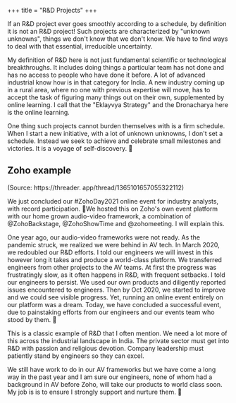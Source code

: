+++
title = "R&D Projects"
+++

If an R&D project ever goes smoothly according to a schedule, by definition it is not an R&D project! Such projects are characterized by "unknown unknowns", things we don't know that we don't know.  We have to find ways to deal with that essential, irreducible uncertainty. 

My definition of R&D here is not just fundamental scientific or technological breakthroughs.  It includes doing things a particular team has not done and has no access to people who have done it before.  A lot of advanced industrial know how is in that category for India.  A new industry coming up in a rural area, where no one with previous expertise will move, has to accept the task of figuring many things out on their own, supplemented by online learning.  I call that the "Eklayvya Strategy" and the Dronacharya here is the online learning. 

One thing such projects cannot burden themselves with is a firm schedule.  When I start a new initiative, with a lot of unknown unknowns, I don't set a schedule.  Instead we seek to achieve and celebrate small milestones and victories.  It is a voyage of self-discovery.  🙏


## Zoho example
(Source: https://threader. app/thread/1365101657055322112)

We just concluded our #ZohoDay2021 online event for industry analysts, with record participation. 🙏We hosted this on Zoho's own event platform with our home grown audio-video framework, a combination of @ZohoBackstage, @ZohoShowTime and @zohomeeting. I will explain this. 

One year ago, our audio-video frameworks were not ready.  As the pandemic struck, we realized we were behind in AV tech. In March 2020, we redoubled our R&D efforts.  I told our engineers we will invest in this however long it takes and produce a world-class platform. We transferred engineers from other projects to the AV teams.  At first the progress was frustratingly slow, as it often happens in R&D, with frequent setbacks.  I told our engineers to persist. We used our own products and diligently reported issues encountered to engineers. Then by Oct 2020, we started to improve and we could see visible progress.  Yet, running an online event entirely on our platform was a dream. Today, we have concluded a successful event, due to painstaking efforts from our engineers and our events team who stood by them. 🙏

This is a classic example of R&D that I often mention.  We need a lot more of this across the industrial landscape in India.  The private sector must get into R&D with passion and religious devotion. Company leadership must patiently stand by engineers so they can excel. 

We still have work to do in our AV frameworks but we have come a long way in the past year and I am sure our engineers, none of whom had a background in AV before Zoho, will take our products to world class soon.  My job is is to ensure I strongly support and nurture them. 🙏 